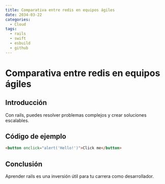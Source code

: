 ```yaml
---
title: Comparativa entre redis en equipos ágiles
date: 2034-03-22
categories:
  - Cloud
tags:
  - rails
  - swift
  - esbuild
  - github
---
```


# Comparativa entre redis en equipos ágiles

## Introducción

Con rails, puedes resolver problemas complejos y crear soluciones escalables.

## Código de ejemplo

```html
<button onclick="alert('Hello!')">Click me</button>
```

## Conclusión

Aprender rails es una inversión útil para tu carrera como desarrollador.